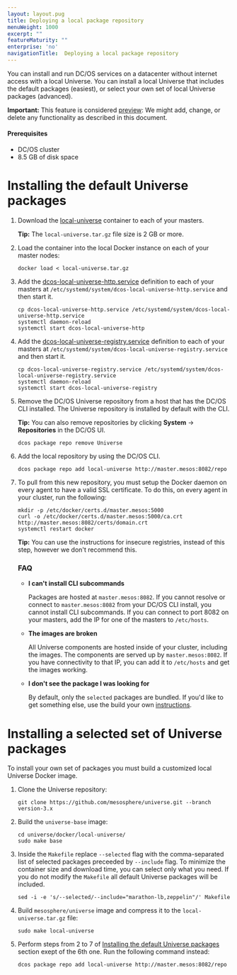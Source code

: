 ```yaml
---
layout: layout.pug
title: Deploying a local package repository
menuWeight: 1000
excerpt: ""
featureMaturity: ""
enterprise: 'no'
navigationTitle:  Deploying a local package repository
---
```







You can install and run DC/OS services on a datacenter without internet access with a local Universe. You can install a local Universe that includes the default packages (easiest), or select your own set of local Universe packages (advanced).

**Important:** This feature is considered [preview](/docs/1.9/overview/feature-maturity/#preview): We might add, change, or delete any functionality as described in this document.

#### Prerequisites

*   DC/OS cluster
*   8.5 GB of disk space

# <a name="default"></a>Installing the default Universe packages

1.  Download the [local-universe][1] container to each of your masters.
    
    **Tip:** The `local-universe.tar.gz` file size is 2 GB or more.

2.  Load the container into the local Docker instance on each of your master nodes:
    
        docker load < local-universe.tar.gz
        

3.  Add the [dcos-local-universe-http.service][2] definition to each of your masters at `/etc/systemd/system/dcos-local-universe-http.service` and then start it.
    
        cp dcos-local-universe-http.service /etc/systemd/system/dcos-local-universe-http.service
        systemctl daemon-reload
        systemctl start dcos-local-universe-http
        

4.  Add the [dcos-local-universe-registry.service][3] definition to each of your masters at `/etc/systemd/system/dcos-local-universe-registry.service` and then start it.
    
        cp dcos-local-universe-registry.service /etc/systemd/system/dcos-local-universe-registry.service
        systemctl daemon-reload
        systemctl start dcos-local-universe-registry
        

5.  Remove the DC/OS Universe repository from a host that has the DC/OS CLI installed. The Universe repository is installed by default with the CLI.

    **Tip:**  You can also remove repositories by clicking **System** -> **Repositories** in the DC/OS UI.
    
        dcos package repo remove Universe

6.  Add the local repository by using the DC/OS CLI.
    
        dcos package repo add local-universe http://master.mesos:8082/repo
        

7.  To pull from this new repository, you must setup the Docker daemon on every agent to have a valid SSL certificate. To do this, on every agent in your cluster, run the following:
    
        mkdir -p /etc/docker/certs.d/master.mesos:5000
        curl -o /etc/docker/certs.d/master.mesos:5000/ca.crt http://master.mesos:8082/certs/domain.crt
        systemctl restart docker
        
    
    **Tip:** You can use the instructions for insecure registries, instead of this step, however we don't recommend this.
    
    ### FAQ
    
    *   **I can't install CLI subcommands**
        
        Packages are hosted at `master.mesos:8082`. If you cannot resolve or connect to `master.mesos:8082` from your DC/OS CLI install, you cannot install CLI subcommands. If you can connect to port 8082 on your masters, add the IP for one of the masters to `/etc/hosts`.
    
    *   **The images are broken**
        
        All Universe components are hosted inside of your cluster, including the images. The components are served up by `master.mesos:8082`. If you have connectivity to that IP, you can add it to `/etc/hosts` and get the images working.
    
    *   **I don't see the package I was looking for**
        
        By default, only the `selected` packages are bundled. If you'd like to get something else, use the build your own [instructions][4].

# <a name="build"></a>Installing a selected set of Universe packages

To install your own set of packages you must build a customized local Universe Docker image. 

1.  Clone the Universe repository:

        git clone https://github.com/mesosphere/universe.git --branch version-3.x

2.  Build the `universe-base` image:

        cd universe/docker/local-universe/
        sudo make base

3.  Inside the `Makefile` replace `--selected` flag with the comma-separated list of selected packages preceeded by `--include` flag. To minimize the container size and download time, you can select only what you need. If you do not modify the `Makefile` all default Universe packages will be included.

        sed -i -e 's/--selected/--include="marathon-lb,zeppelin"/' Makefile

4.  Build `mesosphere/universe` image and compress it to the `local-universe.tar.gz` file:
        
        sudo make local-universe

5.  Perform steps from 2 to 7 of [Installing the default Universe packages][5] section exept of the 6th one. Run the following command instead:

        dcos package repo add local-universe http://master.mesos:8082/repo

 [1]: https://downloads.mesosphere.com/universe/public/local-universe.tar.gz
 [2]: https://raw.githubusercontent.com/mesosphere/universe/version-3.x/docker/local-universe/dcos-local-universe-http.service
 [3]: https://raw.githubusercontent.com/mesosphere/universe/version-3.x/docker/local-universe/dcos-local-universe-registry.service
 [4]: #build
 [5]: #default
